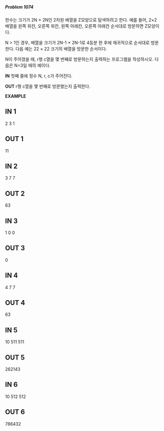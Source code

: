 #####   Problem 1074  ######
한수는 크기가 2N × 2N인 2차원 배열을 Z모양으로 탐색하려고 한다. 예를 들어, 2×2배열을 왼쪽 위칸, 오른쪽 위칸, 왼쪽 아래칸, 오른쪽 아래칸 순서대로 방문하면 Z모양이다.

N > 1인 경우, 배열을 크기가 2N-1 × 2N-1로 4등분 한 후에 재귀적으로 순서대로 방문한다.
다음 예는 22 × 22 크기의 배열을 방문한 순서이다.

N이 주어졌을 때, r행 c열을 몇 번째로 방문하는지 출력하는 프로그램을 작성하시오.
다음은 N=3일 때의 예이다.



 **IN** 
첫째 줄에 정수 N, r, c가 주어진다.


 **OUT** 
r행 c열을 몇 번째로 방문했는지 출력한다.


 **EXAMPLE** 
## IN 1 ###
2 3 1
## OUT 1 ###
11
## IN 2 ###
3 7 7
## OUT 2 ###
63
## IN 3 ###
1 0 0
## OUT 3 ###
0
## IN 4 ###
4 7 7
## OUT 4 ###
63
## IN 5 ###
10 511 511
## OUT 5 ###
262143
## IN 6 ###
10 512 512
## OUT 6 ###
786432

